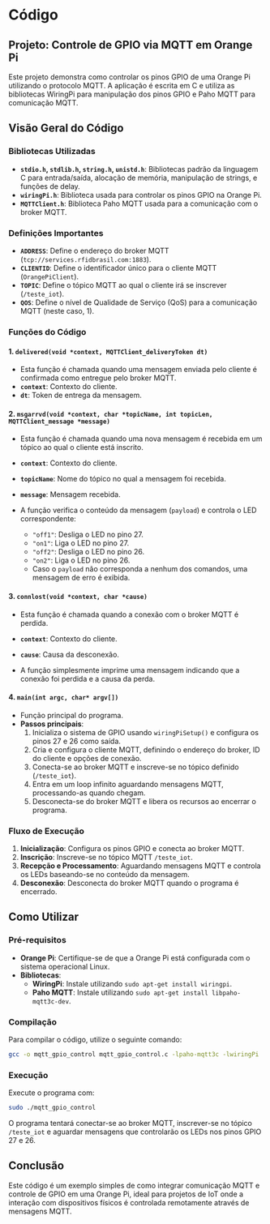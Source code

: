 # Código

## Projeto: Controle de GPIO via MQTT em Orange Pi

Este projeto demonstra como controlar os pinos GPIO de uma Orange Pi utilizando o protocolo MQTT. A aplicação é escrita em C e utiliza as bibliotecas WiringPi para manipulação dos pinos GPIO e Paho MQTT para comunicação MQTT.

## Visão Geral do Código

### Bibliotecas Utilizadas

- **`stdio.h`, `stdlib.h`, `string.h`, `unistd.h`**: Bibliotecas padrão da linguagem C para entrada/saída, alocação de memória, manipulação de strings, e funções de delay.
- **`wiringPi.h`**: Biblioteca usada para controlar os pinos GPIO na Orange Pi.
- **`MQTTClient.h`**: Biblioteca Paho MQTT usada para a comunicação com o broker MQTT.

### Definições Importantes

- **`ADDRESS`**: Define o endereço do broker MQTT (`tcp://services.rfidbrasil.com:1883`).
- **`CLIENTID`**: Define o identificador único para o cliente MQTT (`OrangePiClient`).
- **`TOPIC`**: Define o tópico MQTT ao qual o cliente irá se inscrever (`/teste_iot`).
- **`QOS`**: Define o nível de Qualidade de Serviço (QoS) para a comunicação MQTT (neste caso, 1).

### Funções do Código

#### 1. **`delivered(void *context, MQTTClient_deliveryToken dt)`**
   - Esta função é chamada quando uma mensagem enviada pelo cliente é confirmada como entregue pelo broker MQTT.
   - **`context`**: Contexto do cliente.
   - **`dt`**: Token de entrega da mensagem.

#### 2. **`msgarrvd(void *context, char *topicName, int topicLen, MQTTClient_message *message)`**
   - Esta função é chamada quando uma nova mensagem é recebida em um tópico ao qual o cliente está inscrito.
   - **`context`**: Contexto do cliente.
   - **`topicName`**: Nome do tópico no qual a mensagem foi recebida.
   - **`message`**: Mensagem recebida.

   - A função verifica o conteúdo da mensagem (`payload`) e controla o LED correspondente:
     - `"off1"`: Desliga o LED no pino 27.
     - `"on1"`: Liga o LED no pino 27.
     - `"off2"`: Desliga o LED no pino 26.
     - `"on2"`: Liga o LED no pino 26.
     - Caso o `payload` não corresponda a nenhum dos comandos, uma mensagem de erro é exibida.

#### 3. **`connlost(void *context, char *cause)`**
   - Esta função é chamada quando a conexão com o broker MQTT é perdida.
   - **`context`**: Contexto do cliente.
   - **`cause`**: Causa da desconexão.

   - A função simplesmente imprime uma mensagem indicando que a conexão foi perdida e a causa da perda.

#### 4. **`main(int argc, char* argv[])`**
   - Função principal do programa.
   - **Passos principais**:
     1. Inicializa o sistema de GPIO usando `wiringPiSetup()` e configura os pinos 27 e 26 como saída.
     2. Cria e configura o cliente MQTT, definindo o endereço do broker, ID do cliente e opções de conexão.
     3. Conecta-se ao broker MQTT e inscreve-se no tópico definido (`/teste_iot`).
     4. Entra em um loop infinito aguardando mensagens MQTT, processando-as quando chegam.
     5. Desconecta-se do broker MQTT e libera os recursos ao encerrar o programa.

### Fluxo de Execução

1. **Inicialização**: Configura os pinos GPIO e conecta ao broker MQTT.
2. **Inscrição**: Inscreve-se no tópico MQTT `/teste_iot`.
3. **Recepção e Processamento**: Aguardando mensagens MQTT e controla os LEDs baseando-se no conteúdo da mensagem.
4. **Desconexão**: Desconecta do broker MQTT quando o programa é encerrado.

## Como Utilizar

### Pré-requisitos

- **Orange Pi**: Certifique-se de que a Orange Pi está configurada com o sistema operacional Linux.
- **Bibliotecas**:
  - **WiringPi**: Instale utilizando `sudo apt-get install wiringpi`.
  - **Paho MQTT**: Instale utilizando `sudo apt-get install libpaho-mqtt3c-dev`.

### Compilação

Para compilar o código, utilize o seguinte comando:

```bash
gcc -o mqtt_gpio_control mqtt_gpio_control.c -lpaho-mqtt3c -lwiringPi
```

### Execução

Execute o programa com:

```bash
sudo ./mqtt_gpio_control
```

O programa tentará conectar-se ao broker MQTT, inscrever-se no tópico `/teste_iot` e aguardar mensagens que controlarão os LEDs nos pinos GPIO 27 e 26.

## Conclusão

Este código é um exemplo simples de como integrar comunicação MQTT e controle de GPIO em uma Orange Pi, ideal para projetos de IoT onde a interação com dispositivos físicos é controlada remotamente através de mensagens MQTT.